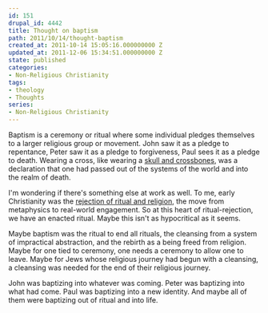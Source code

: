 ```yaml
---
id: 151
drupal_id: 4442
title: Thought on baptism
path: 2011/10/14/thought-baptism
created_at: 2011-10-14 15:05:16.000000000 Z
updated_at: 2011-12-06 15:34:51.000000000 Z
state: published
categories:
- Non-Religious Christianity
tags:
- theology
- Thoughts
series:
- Non-Religious Christianity
---
```

Baptism is a ceremony or ritual where some individual pledges themselves to a larger religious group or movement. John saw it as a pledge to repentance, Peter saw it as a pledge to forgiveness, Paul sees it as a pledge to death. Wearing a cross, like wearing a <a href="http://www.kesterbrewin.com/2011/08/18/now-i-am-become-death-the-jolly-roger/">skull and crossbones</a>, was a declaration that one had passed out of the systems of the world and into the realm of death.

I'm wondering if there's something else at work as well. To me, early Christianity was the <a href="http://micahredding.com/blog/2011/10/02/christianity-against-religion">rejection of ritual and religion</a>, the move from metaphysics to real-world engagement. So at this heart of ritual-rejection, we have an enacted ritual. Maybe this isn't as hypocritical as it seems.

Maybe baptism was the ritual to end all rituals, the cleansing from a system of impractical abstraction, and the rebirth as a being freed from religion. Maybe for one tied to ceremony, one needs a ceremony to allow one to leave. Maybe for Jews whose religious journey had begun with a cleansing, a cleansing was needed for the end of their religious journey. 

John was baptizing into whatever was coming. Peter was baptizing into what had come. Paul was baptizing into a new identity. And maybe all of them were baptizing out of ritual and into life.
